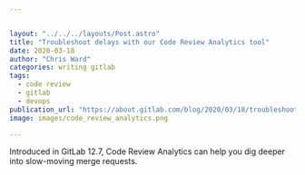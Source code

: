 ```yaml
---


layout: "../../../layouts/Post.astro"
title: "Troubleshoot delays with our Code Review Analytics tool"
date: 2020-03-18
author: "Chris Ward"
categories: writing gitlab
tags: 
  - code review
  - gitlab
  - devops
publication_url: "https://about.gitlab.com/blog/2020/03/18/troubleshoot-delays-with-code-review-analytics/"
image: images/code_review_analytics.png

---
```

Introduced in GitLab 12.7, Code Review Analytics can help you dig deeper into slow-moving merge requests.